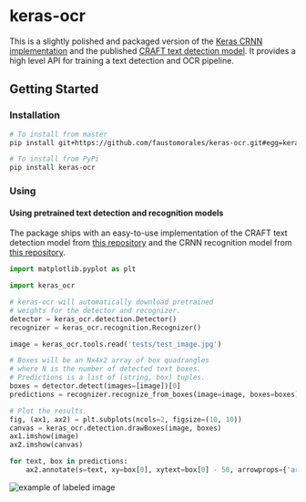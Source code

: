 # keras-ocr
This is a slightly polished and packaged version of the [Keras CRNN implementation](https://github.com/kurapan/CRNN) and the published [CRAFT text detection model](https://github.com/clovaai/CRAFT-pytorch). It provides a high level API for training a text detection and OCR pipeline.

## Getting Started

### Installation
```bash
# To install from master
pip install git+https://github.com/faustomorales/keras-ocr.git#egg=keras-ocr

# To install from PyPi
pip install keras-ocr
```

### Using

#### Using pretrained text detection and recognition models
The package ships with an easy-to-use implementation of the CRAFT text detection model from [this repository](https://github.com/clovaai/CRAFT-pytorch) and the CRNN recognition model from [this repository](https://github.com/kurapan/CRNN).

```python
import matplotlib.pyplot as plt

import keras_ocr

# keras-ocr will automatically download pretrained
# weights for the detector and recognizer.
detector = keras_ocr.detection.Detector()
recognizer = keras_ocr.recognition.Recognizer()

image = keras_ocr.tools.read('tests/test_image.jpg')

# Boxes will be an Nx4x2 array of box quadrangles
# where N is the number of detected text boxes.
# Predictions is a list of (string, box) tuples.
boxes = detector.detect(images=[image])[0]
predictions = recognizer.recognize_from_boxes(image=image, boxes=boxes)

# Plot the results.
fig, (ax1, ax2) = plt.subplots(ncols=2, figsize=(10, 10))
canvas = keras_ocr.detection.drawBoxes(image, boxes)
ax1.imshow(image)
ax2.imshow(canvas)

for text, box in predictions:
    ax2.annotate(s=text, xy=box[0], xytext=box[0] - 50, arrowprops={'arrowstyle': '->'})
```

![example of labeled image](tests/test_image_labeled.jpg)